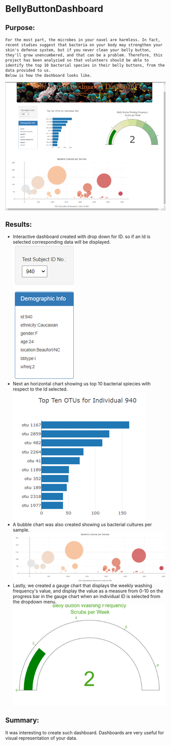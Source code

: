 # BellyButtonDashboard
## Purpose:
    For the most part, the microbes in your navel are harmless. In fact, recent studies suggest that bacteria on your body may strengthen your skin's defense system, but if you never clean your belly button, they'll grow unencumbered, and that can be a problem. Therefore, this project has been analyzied so that volunteers should be able to identify the top 10 bacterial species in their belly buttons, from the data provided to us.
    Below is how the dashboard looks like.
![dashboard](resource/dashboard.png)
## Results:
   - Interactive dashboard created with drop down for ID. so if an Id is selected corresponding data will be displayed.
![id](resource/demo_id.png)
   - Next an horizontal chart showing us top 10 bacterial spiecies with respect to the Id selected.
![bar](resource/top_tenOTUs.png)
   - A bubble chart was also created showing us bacterial cultures per sample.
![bubble](resource/bubble_chart.png)
   - Lastly, we created a gauge chart that displays the weekly washing frequency's value, and display the value as a measure from 0-10 on the progress bar in the gauge chart when an individual ID is selected from the dropdown menu.
![gauge](resource/gauge_plot.png)

## Summary:
   It was interesting to create such dashboard. Dashboards are very useful for visual representation of your data.
